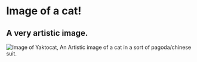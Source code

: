 # Image of a cat!
## A very artistic image.

![Image of Yaktocat, An Artistic image of a cat in a sort of pagoda/chinese suit.](https://octodex.github.com/images/yaktocat.png)
